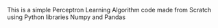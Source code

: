 This is a simple Perceptron Learning Algorithm code made from Scratch using Python libraries Numpy and Pandas
